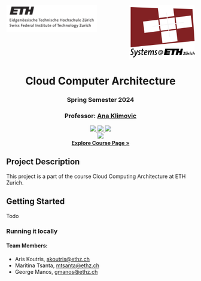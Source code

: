 
<div style="overflow: hidden;">
  <img src="assets/eth-logo.png" style="float: left; width: 48%; margin-right: 2%;">
  <img src="assets/systems-logo.png" style="float: right; width: 35%; margin-left: 2%;">
</div>
<div align="center">

# Cloud Computer Architecture
### Spring Semester 2024
### Professor: [Ana Klimovic](https://anakli.inf.ethz.ch)


<a href="#">
    <img src="https://img.shields.io/badge/Python-3.10-1cb855">
</a>
<a href="#">
    <img src="https://img.shields.io/badge/Kubernetes-v1.29.2-0388fc">
</a>
<a href="#">
    <img src="https://img.shields.io/badge/Cloud-Google-F4B400">
</a>
<br>
<a href="#">
    <img src="https://img.shields.io/badge/License-MIT-8a0023">
</a>
<br>
<a href="https://systems.ethz.ch/education/courses/2024-spring/cloud-computing-architecture.html"><strong>Explore Course Page »</strong></a>
</div>

## Project Description
This project is a part of the course Cloud Computing Architecture at ETH Zurich.
## Getting Started
Todo
### Running it locally


#### Team Members:
* Aris Koutris, [akoutris@ethz.ch](mailto:akoutris@ethz.ch)
* Maritina Tsanta, [mtsanta@ethz.ch](mailto:mtsanta@ethz.ch)
* George Manos,  [gmanos@ethz.ch](mailto:gmanos@ethz.ch)
